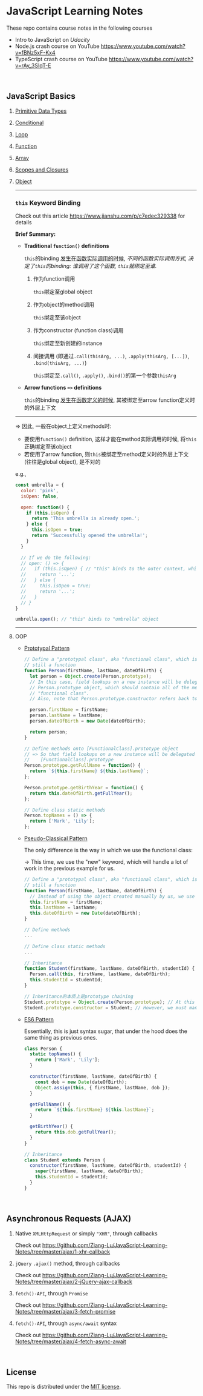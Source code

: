# JavaScript Learning Notes

These repo contains course notes in the following courses

* Intro to JavaScript on *Udacity*
* Node.js crash course on YouTube https://www.youtube.com/watch?v=fBNz5xF-Kx4
* TypeScript crash course on YouTube https://www.youtube.com/watch?v=rAy_3SIqT-E

<br>

## JavaScript Basics

1. <a href="https://github.com/Ziang-Lu/JavaScript-Learning-Notes/blob/master/1_primitive_data_types.js">Primitive Data Types</a>

2. <a href="https://github.com/Ziang-Lu/JavaScript-Learning-Notes/blob/master/2_conditional.js">Conditional</a>

3. <a href="https://github.com/Ziang-Lu/JavaScript-Learning-Notes/blob/master/3_loop.js">Loop</a>

4. <a href="https://github.com/Ziang-Lu/JavaScript-Learning-Notes/blob/master/4_function.js">Function</a>

5. <a href="https://github.com/Ziang-Lu/JavaScript-Learning-Notes/blob/master/5_array.js">Array</a>

6. <a href="https://github.com/Ziang-Lu/JavaScript-Learning-Notes/blob/master/6_scoping_demo.js">Scopes and Closures</a>

7. <a href="https://github.com/Ziang-Lu/JavaScript-Learning-Notes/blob/master/7_object.js">Object</a>

   ***

   ### `this` Keyword Binding

   Check out this article https://www.jianshu.com/p/c7edec329338 for details

   **Brief Summary:**

   * **Traditional `function()` definitions**

     `this`的binding <u>发生在函数实际调用的时候</u>, *不同的函数实际调用方式, 决定了`this`的binding: 谁调用了这个函数, `this`就绑定至谁.*

     1. 作为function调用

        `this`绑定至global object

     2. 作为object的method调用

        `this`绑定至该object

     3. 作为constructor (function class)调用

        `this`绑定至新创建的instance

     4. 间接调用 (即通过`.call(thisArg, ...)`, `.apply(thisArg, [...])`, `.bind(thisArg, ...)`)

        `this`绑定至`.call()`, `.apply()`, `.bind()`的第一个参数`thisArg`

   * **Arrow functions `=>` definitions**

     `this`的binding <u>发生在函数定义的时候</u>, 其被绑定至arrow function定义时的外层上下文

   ***

   => 因此, 一般在object上定义methods时:

   * 要使用`function()` definition, 这样才能在method实际调用的时候, 将`this`正确绑定至该object
   * 若使用了arrow function, 则`this`被绑定至method定义时的外层上下文 (往往是global object), 是不对的

   e.g.,

   ```javascript
   const umbrella = {
     color: 'pink',
     isOpen: false,
   
     open: function() {
       if (this.isOpen) {
         return 'This umbrella is already open.';
       } else {
         this.isOpen = true;
         return 'Successfully opened the umbrella!';
       }
     }
   
     // If we do the following:
     // open: () => {
     //   if (this.isOpen) { // "this" binds to the outer context, which is the global object in this case, so "this.isOpen" is undefined.
     //     return '...';
     //   } else {
     //     this.isOpen = true;
     //     return '...';
     //   }
     // }
   }
   
   umbrella.open(); // "this" binds to "umbrella" object
   ```

   ***

8. OOP

   * <a href="https://github.com/Ziang-Lu/JavaScript-Learning-Notes/blob/master/basics/8_oop/1_prototypal_pattern.js">Prototypal Pattern</a>

     ```javascript
     // Define a "prototypal class", aka "functional class", which is essentially
     // still a function
     function Person(firstName, lastName, dateOfBirth) {
       let person = Object.create(Person.prototype);
       // In this case, field lookups on a new instance will be delegated to
       // Person.prototype object, which should contain all of the methods of this
       // "functional class".
       // Also, note that Person.prototype.constructor refers back to Person
     
       person.firstName = firstName;
       person.lastName = lastName;
       person.dateOfBirth = new Date(dateOfBirth);
     
       return person;
     }
     
     // Define methods onto [FunctionalClass].prototype object
     // => So that field lookups on a new instance will be delegated to this
     //    [FunctionalClass].prototype
     Person.prototype.getFullName = function() {
       return `${this.firstName} ${this.lastName}`;
     };
     
     Person.prototype.getBirthYear = function() {
       return this.dateOfBirth.getFullYear();
     };
     
     // Define class static methods
     Person.topNames = () => {
       return ['Mark', 'Lily'];
     };
     ```

   * <a href="https://github.com/Ziang-Lu/JavaScript-Learning-Notes/blob/master/basics/8_oop/2_pseudoclassical_pattern.js">Pseudo-Classical Pattern</a>

     The only difference is the way in which we use the functional class:

     -> This time, we use the "new" keyword, which will handle a lot of work in the previous example for us.

     ```javascript
     // Define a "prototypal class", aka "functional class", which is essentially
     // still a function
     function Person(firstName, lastName, dateOfBirth) {
       // Instead of using the object created manually by us, we use "this" keyword
       this.firstName = firstName;
       this.lastName = lastName;
       this.dateOfBirth = new Date(dateOfBirth);
     }
     
     // Define methods
     ...
     
     // Define class static methods
     ...
     
     // Inheritance
     function Student(firstName, lastName, dateOfBirth, studentId) {
       Person.call(this, firstName, lastName, dateOfBirth);
       this.studentId = studentId;
     }
     
     // Inheritance的本质上是prototype chaining
     Student.prototype = Object.create(Person.prototype); // At this point, Student.prototype simply delegates to Person.prototype.
     Student.prototype.constructor = Student; // However, we must manually add the constructor property; otherwise calling "Student.prototype.constructor" would be delegated to Person.protype, which results in Person.
     ```

   * <a href="https://github.com/Ziang-Lu/JavaScript-Learning-Notes/blob/master/basics/8_oop/3_es6.js">ES6 Pattern</a>

     Essentially, this is just syntax sugar, that under the hood does the same thing as previous ones.

     ```javascript
     class Person {
       static topNames() {
         return ['Mark', 'Lily'];
       }
     
       constructor(firstName, lastName, dateOfBirth) {
         const dob = new Date(dateOfBirth);
         Object.assign(this, { firstName, lastName, dob });
       }
     
       getFullName() {
         return `${this.firstName} ${this.lastName}`;
       }
     
       getBirthYear() {
         return this.dob.getFullYear();
       }
     }
     
     // Inheritance
     class Student extends Person {
       constructor(firstName, lastName, dateOfBirth, studentId) {
         super(firstName, lastName, dateOfBirth);
         this.studentId = studentId;
       }
     }
     ```

<br>

## Asynchronous Requests (AJAX)

1. Native `XMLHttpRequest` or simply `"XHR"`, through callbacks

   Check out https://github.com/Ziang-Lu/JavaScript-Learning-Notes/tree/master/ajax/1-xhr-callback

2. `jQuery` `.ajax()` method, through callbacks

   Check out https://github.com/Ziang-Lu/JavaScript-Learning-Notes/tree/master/ajax/2-jQuery-ajax-callback

3. `fetch()-API`, through `Promise`

   Check out https://github.com/Ziang-Lu/JavaScript-Learning-Notes/tree/master/ajax/3-fetch-promise

4. `fetch()-API`, through `async/await` syntax

   Check out https://github.com/Ziang-Lu/JavaScript-Learning-Notes/tree/master/ajax/4-fetch-async-await

<br>

## License

This repo is distributed under the <a href="https://github.com/Ziang-Lu/JavaScript-Learning-Notes/blob/master/LICENSE">MIT license</a>.

